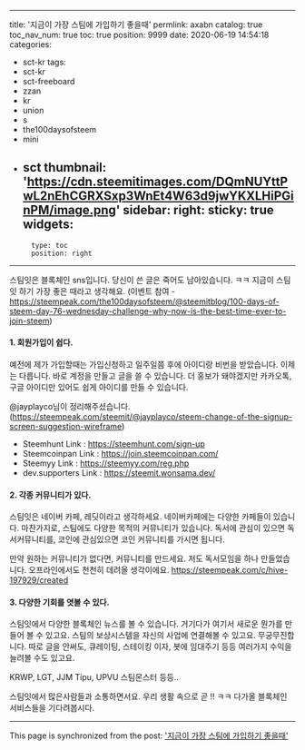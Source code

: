 
---
title: '지금이 가장 스팀에 가입하기 좋을때'
permlink: axabn
catalog: true
toc_nav_num: true
toc: true
position: 9999
date: 2020-06-19 14:54:18
categories:
- sct-kr
tags:
- sct-kr
- sct-freeboard
- zzan
- kr
- union
- s
- the100daysofsteem
- mini
- sct
thumbnail: 'https://cdn.steemitimages.com/DQmNUYttPwL2nEhCGRXSxp3WnEt4W63d9jwYKXLHiPGinPM/image.png'
sidebar:
    right:
        sticky: true
widgets:
    -
        type: toc
        position: right
---


스팀잇은 블록체인 sns입니다. 
당신이 쓴 글은 죽어도 남아있습니다. ㅋㅋ 
지금이 스팀잇 하기 가장 좋은 때라고 생각해요.
(이벤트 참여 - https://steempeak.com/the100daysofsteem/@steemitblog/100-days-of-steem-day-76-wednesday-challenge-why-now-is-the-best-time-ever-to-join-steem)

#### 1. 회원가입이 쉽다.

예전에 제가 가입할때는 가입신청하고 일주일쯤 후에 아이디랑 비번을 받았습니다.  이제는 다릅니다. 바로 계정을 만들고 글을 쓸 수 있습니다. 더 홍보가 돼야겠지만 카카오톡, 구글 아이디만 있어도 쉽게 아이디를 만들 수 있습니다.

@jayplayco님이 정리해주셨습니다. (https://steempeak.com/steemit/@jayplayco/steem-change-of-the-signup-screen-suggestion-wireframe)
* Steemhunt Link : https://steemhunt.com/sign-up
* Steemcoinpan Link : https://join.steemcoinpan.com/
* Steemyy Link : https://steemyy.com/reg.php
* dev.supporters Link : https://steemit.wonsama.dev/


#### 2. 각종 커뮤니티가 있다.

스팀잇은 네이버 카페, 레딧이라고 생각하세요. 네이버카페에는 다양한 카페들이 있습니다. 마찬가지로, 스팀에도 다양한 목적의 커뮤니티가 있습니다. 독서에 관심이 있으면 독서커뮤니티를, 코인에 관심있으면 코인 커뮤니티를 가시면 됩니다.

만약 원하는 커뮤니티가 없다면, 커뮤니티를 만드세요. 저도 독서모임을 하나 만들었습니다. 오프라인에서도 천천히 데려올 생각이에요.  https://steempeak.com/c/hive-197929/created

#### 3. 다양한 기회를 엿볼 수 있다.

스팀잇에서 다양한 블록체인 뉴스를 볼 수 있습니다. 거기다가 여기서 새로운 뭔가를 만들어 볼 수 있고요. 스팀의 보상시스템을 자신의 사업에 연결해볼 수 있고요. 무궁무진합니다. 따로 글을 안써도, 큐레이팅, 스테이킹 이자, 봇에 임대주기 등등 여러가지 수익을 늘려볼 수도 있고요.

KRWP, LGT, JJM
Tipu, UPVU
스팀몬스터
등등..

스팀잇에서 많은사람들과 소통하면서요. 우리 생활 속으로 곧 !! ㅋㅋ
다가올 블록체인 서비스들을 기다려봅시다.

- - -

This page is synchronized from the post: ['지금이 가장 스팀에 가입하기 좋을때'](https://steemit.com/@jacobyu/axabn)
